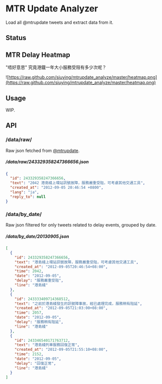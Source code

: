 # MTR Update Analyzer

Load all @mtrupdate tweets and extract data from it.

## Status

## MTR Delay Heatmap

"唔好意思" 究竟港鐡一年大小服務受阻有多少次呢？

![https://raw.github.com/siuying/mtrupdate_analyze/master/heatmap.png](https://raw.github.com/siuying/mtrupdate_analyze/master/heatmap.png)

## Usage

WIP.

## API

### /data/raw/

Raw json fetched from [@mtrupdate](https://twitter.com/mtrupdate).

##### /data/raw/243329358247366656.json
```json
{
  "id": 243329358247366656,
  "text": "2042 港島綫上環站訊號故障，服務嚴重受阻，可考慮其他交通工具",
  "created_at": "2012-09-05 20:46:54 +0800",
  "lang": "ja",
  "reply_to": null
}
```

### /data/by_date/

Raw json filtered for only tweets related to delay events, grouped by date.

##### /data/by_date/20130905.json
```json
[
  {
    "id": 243329358247366656,
    "text": "港島綫上環站訊號故障，服務嚴重受阻，可考慮其他交通工具",
    "created_at": "2012-09-05T20:46:54+08:00",
    "time": 2042,
    "date": "2012-09-05",
    "delay": "服務嚴重受阻",
    "line": "港島綫"
  },
  {
    "id": 243333409714368512,
    "text": "之前於港島綫發生的訊號障事故，經已處理完成，服務稍有阻延",
    "created_at": "2012-09-05T21:03:00+08:00",
    "time": 2057,
    "date": "2012-09-05",
    "delay": "服務稍有阻延",
    "line": "港島綫"
  },
  {
    "id": 243346540171763712,
    "text": "港島綫列車服務回復正常",
    "created_at": "2012-09-05T21:55:10+08:00",
    "time": 2152,
    "date": "2012-09-05",
    "delay": "回復正常",
    "line": "港島綫"
  }
]
```